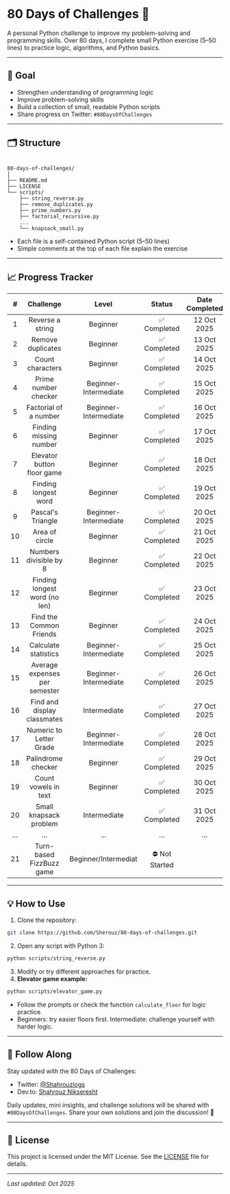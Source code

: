 # 80 Days of Challenges 🐍

A personal Python challenge to improve my problem-solving and programming skills.
Over 80 days, I complete small Python exercise (5–50 lines) to practice logic, algorithms, and Python basics.

---

## 📌 Goal

- Strengthen understanding of programming logic
- Improve problem-solving skills
- Build a collection of small, readable Python scripts
- Share progress on Twitter: `#80DaysOfChallenges`

---

## 🗂️ Structure

```

80-days-of-challenges/
│
├── README.md
├── LICENSE
└── scripts/
    ├── string_reverse.py
    ├── remove_duplicates.py
    ├── prime_numbers.py
    ├── factorial_recursive.py
    ...
    └── knapsack_small.py

```

- Each file is a self-contained Python script (5–50 lines)
- Simple comments at the top of each file explain the exercise

---

## 📈 Progress Tracker

|  #  |           Challenge           |         Level         |     Status     | Date Completed |                       Link                          |
| :-: | :---------------------------: | :-------------------: | :------------: | :------------: | :-------------------------------------------------: |
|  1  |       Reverse a string        |       Beginner        |  ✅ Completed  |  12 Oct 2025  |       [Click here](scripts/string_reverse.py)       |
|  2  |       Remove duplicates       |       Beginner        |  ✅ Completed  |  13 Oct 2025  |     [Click here](scripts/remove_duplicates.py)      |
|  3  |       Count characters        |       Beginner        |  ✅ Completed  |  14 Oct 2025  |      [Click here](scripts/count_characters.py)      |
|  4  |     Prime number checker      | Beginner-Intermediate |  ✅ Completed  |  15 Oct 2025  |       [Click here](scripts/prime_numbers.py)        |
|  5  |     Factorial of a number     | Beginner-Intermediate |  ✅ Completed  |  16 Oct 2025  |   [Click here](scripts/factorial_calculation.py)    |
|  6  |    Finding missing number     |       Beginner        |  ✅ Completed  |  17 Oct 2025  | [Click here](scripts/missing_number_in_sequence.py) |
|  7  |  Elevator button floor game   |       Beginner        |  ✅ Completed  |  18 Oct 2025  |       [Click here](scripts/elevator_game.py)        |
|  8  |     Finding longest word      |       Beginner        |  ✅ Completed  |  19 Oct 2025  |        [Click here](scripts/longest_word.py)        |
|  9  |       Pascal's Triangle       | Beginner-Intermediate |  ✅ Completed  |  20 Oct 2025  |      [Click here](scripts/pascal_triangle.py)       |
| 10  |        Area of circle         |       Beginner        |  ✅ Completed  |  21 Oct 2025  |        [Click here](scripts/circle_area.py)         |
| 11  |    Numbers divisible by 8     |       Beginner        |  ✅ Completed  |  22 Oct 2025  |     [Click here](scripts/divisible_by_eight.py)     |
| 12  | Finding longest word (no len) |       Beginner        |  ✅ Completed  |  23 Oct 2025  |  [Click here](scripts/longest_word_without_len.py)  |
| 13  |    Find the Common Friends    |       Beginner        |  ✅ Completed  |  24 Oct 2025  |       [Click here](scripts/common_friends.py)       |
| 14  |     Calculate statistics      | Beginner-Intermediate |  ✅ Completed  |  25 Oct 2025  |    [Click here](scripts/calculate_statistics.py)    |
| 15  | Average expenses per semester | Beginner-Intermediate |  ✅ Completed  |  26 Oct 2025  |     [Click here](scripts/semester_expenses.py)      |
| 16  |  Find and display classmates  |     Intermediate      |  ✅ Completed  |  27 Oct 2025  |     [Click here](scripts/classmates_report.py)      |
| 17  |    Numeric to Letter Grade    | Beginner-Intermediate |  ✅ Completed  |  28 Oct 2025  |      [Click here](scripts/grade_converter.py)       |
| 18  | Palindrome checker            | Beginner              |  ✅ Completed  |  29 Oct 2025  |      [Click here](scripts/palindrome.py)            |
| 19  | Count vowels in text          | Beginner              |  ✅ Completed  |  30 Oct 2025  | [Click here](scripts/vowels_counter.py)             |
| 20  |    Small knapsack problem     |     Intermediate      | ✅ Completed   |  31 Oct 2025  | [Click here](scripts/small_knapsack_problem.py)        |
| ... |              ...              |          ...          |      ...        |      ...      |                       ...                           |
| 21  | Turn-based FizzBuzz game      | Beginner/Intermediat  | ⛔ Not Started |                |                                                    |

---

## 💡 How to Use

1. Clone the repository:

```bash
git clone https://github.com/Sherouz/80-days-of-challenges.git
```

2. Open any script with Python 3:

```bash
python scripts/string_reverse.py
```

3. Modify or try different approaches for practice.
4. **Elevator game example:**

```bash
python scripts/elevator_game.py
```

* Follow the prompts or check the function `calculate_floor` for logic practice.
* Beginners: try easier floors first. Intermediate: challenge yourself with harder logic.

---

## 🔗 Follow Along

Stay updated with the 80 Days of Challenges:

- Twitter: [@Shahrouzlogs](https://x.com/Shahrouzlogs/)
- Dev.to: [Shahrouz Nikseresht](https://dev.to/shahrouzlogs/)

Daily updates, mini insights, and challenge solutions will be shared with `#80DaysOfChallenges`.
Share your own solutions and join the discussion! 🚀

---

## 📝 License

This project is licensed under the MIT License. See the [LICENSE](LICENSE) file for details.

---

*Last updated: Oct 2025*
